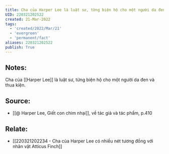 ```yaml
---
title: Cha của Harper Lee là luật sư, từng biện hộ cho một người da đen
UID: 220321202522
created: 21-Mar-2022
tags:
  - 'created/2022/Mar/21'
  - 'evergreen'
  - 'permanent/fact'
aliases: 220321202522
publish: True
---
```

## Notes:
Cha của [[Harper Lee]] là luật sư, từng biện hộ cho một người da đen  và thua kiện.

## Source:
- [[@ Harper Lee, Giết con chim nhại]], về tác giả và tác phẩm, p.410

## Relate:
- [[220321202234 - Cha của Harper Lee có nhiều nét tương đồng với nhân vật Atticus Finch]]